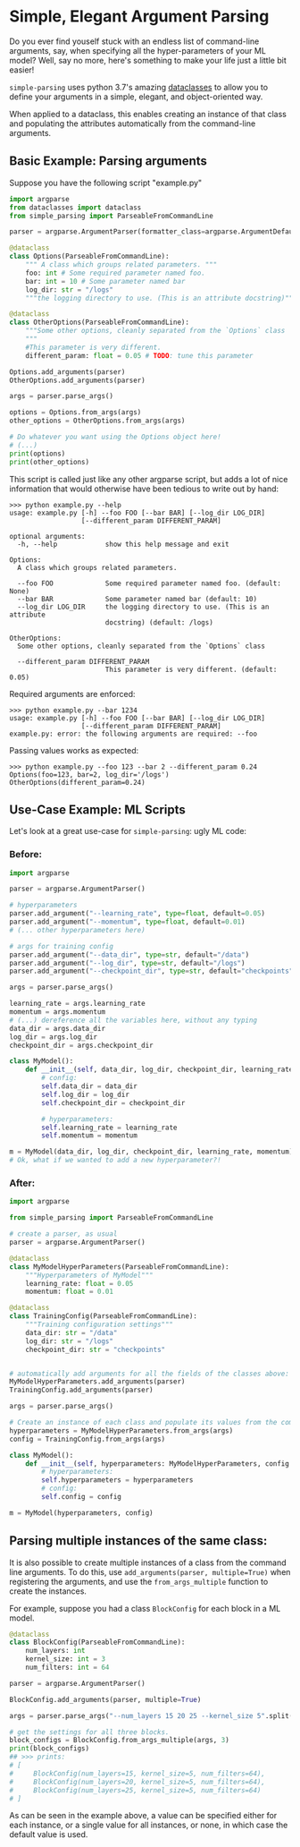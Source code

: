 # Simple, Elegant Argument Parsing

Do you ever find youself stuck with an endless list of command-line arguments, say, when specifying all the hyper-parameters of your ML model? Well, say no more, here's something to make your life just a little bit easier!

`simple-parsing` uses python 3.7's amazing [dataclasses](https://docs.python.org/3/library/dataclasses.html) to allow you to define your arguments in a simple, elegant, and object-oriented way.

When applied to a dataclass, this enables creating an instance of that class and populating the attributes automatically from the command-line arguments.

## Basic Example: Parsing arguments
Suppose you have the following script "example.py"
```python
import argparse
from dataclasses import dataclass
from simple_parsing import ParseableFromCommandLine

parser = argparse.ArgumentParser(formatter_class=argparse.ArgumentDefaultsHelpFormatter)

@dataclass
class Options(ParseableFromCommandLine):
    """ A class which groups related parameters. """
    foo: int # Some required parameter named foo.
    bar: int = 10 # Some parameter named bar
    log_dir: str = "/logs"
    """the logging directory to use. (This is an attribute docstring)"""

@dataclass
class OtherOptions(ParseableFromCommandLine):
    """Some other options, cleanly separated from the `Options` class
    """
    #This parameter is very different.
    different_param: float = 0.05 # TODO: tune this parameter

Options.add_arguments(parser)
OtherOptions.add_arguments(parser)

args = parser.parse_args()

options = Options.from_args(args)
other_options = OtherOptions.from_args(args)

# Do whatever you want using the Options object here!
# (...)
print(options)
print(other_options)

```

This script is called just like any other argparse script, but adds a lot of nice information that would otherwise have been tedious to write out by hand:
```console
>>> python example.py --help
usage: example.py [-h] --foo FOO [--bar BAR] [--log_dir LOG_DIR]
                  [--different_param DIFFERENT_PARAM]

optional arguments:
  -h, --help            show this help message and exit

Options:
  A class which groups related parameters.

  --foo FOO             Some required parameter named foo. (default: None)
  --bar BAR             Some parameter named bar (default: 10)
  --log_dir LOG_DIR     the logging directory to use. (This is an attribute
                        docstring) (default: /logs)

OtherOptions:
  Some other options, cleanly separated from the `Options` class

  --different_param DIFFERENT_PARAM
                        This parameter is very different. (default: 0.05)
```

Required arguments are enforced:
```console
>>> python example.py --bar 1234
usage: example.py [-h] --foo FOO [--bar BAR] [--log_dir LOG_DIR]
                  [--different_param DIFFERENT_PARAM]
example.py: error: the following arguments are required: --foo
```
Passing values works as expected:
```console
>>> python example.py --foo 123 --bar 2 --different_param 0.24
Options(foo=123, bar=2, log_dir='/logs')
OtherOptions(different_param=0.24)
```


## Use-Case Example: ML Scripts
Let's look at a great use-case for `simple-parsing`: ugly ML code:
### Before:
```python
import argparse

parser = argparse.ArgumentParser()

# hyperparameters
parser.add_argument("--learning_rate", type=float, default=0.05)
parser.add_argument("--momentum", type=float, default=0.01)
# (... other hyperparameters here)

# args for training config
parser.add_argument("--data_dir", type=str, default="/data")
parser.add_argument("--log_dir", type=str, default="/logs")
parser.add_argument("--checkpoint_dir", type=str, default="checkpoints")

args = parser.parse_args()

learning_rate = args.learning_rate
momentum = args.momentum
# (...) dereference all the variables here, without any typing
data_dir = args.data_dir
log_dir = args.log_dir
checkpoint_dir = args.checkpoint_dir

class MyModel():
    def __init__(self, data_dir, log_dir, checkpoint_dir, learning_rate, momentum, *args):
        # config:
        self.data_dir = data_dir
        self.log_dir = log_dir
        self.checkpoint_dir = checkpoint_dir

        # hyperparameters:
        self.learning_rate = learning_rate
        self.momentum = momentum

m = MyModel(data_dir, log_dir, checkpoint_dir, learning_rate, momentum)
# Ok, what if we wanted to add a new hyperparameter?!
```
### After:
```python
import argparse

from simple_parsing import ParseableFromCommandLine

# create a parser, as usual
parser = argparse.ArgumentParser()

@dataclass
class MyModelHyperParameters(ParseableFromCommandLine):
    """Hyperparameters of MyModel"""
    learning_rate: float = 0.05
    momentum: float = 0.01

@dataclass
class TrainingConfig(ParseableFromCommandLine):
    """Training configuration settings"""
    data_dir: str = "/data"
    log_dir: str = "/logs"
    checkpoint_dir: str = "checkpoints"


# automatically add arguments for all the fields of the classes above:
MyModelHyperParameters.add_arguments(parser)
TrainingConfig.add_arguments(parser)

args = parser.parse_args()

# Create an instance of each class and populate its values from the command line arguments:
hyperparameters = MyModelHyperParameters.from_args(args)
config = TrainingConfig.from_args(args)

class MyModel():
    def __init__(self, hyperparameters: MyModelHyperParameters, config: TrainingConfig):
        # hyperparameters:
        self.hyperparameters = hyperparameters
        # config:
        self.config = config

m = MyModel(hyperparameters, config)
```

## Parsing multiple instances of the same class:
It is also possible to create multiple instances of a class from the command line arguments.
To do this, use `add_arguments(parser, multiple=True)` when registering the arguments, and use the `from_args_multiple` function to create the instances.

For example, suppose you had a class `BlockConfig` for each block in a ML model.

```python
@dataclass
class BlockConfig(ParseableFromCommandLine):
    num_layers: int
    kernel_size: int = 3
    num_filters: int = 64

parser = argparse.ArgumentParser()

BlockConfig.add_arguments(parser, multiple=True)

args = parser.parse_args("--num_layers 15 20 25 --kernel_size 5".split())

# get the settings for all three blocks.
block_configs = BlockConfig.from_args_multiple(args, 3)
print(block_configs)
## >>> prints:
# [
#     BlockConfig(num_layers=15, kernel_size=5, num_filters=64),
#     BlockConfig(num_layers=20, kernel_size=5, num_filters=64),
#     BlockConfig(num_layers=25, kernel_size=5, num_filters=64)
# ]
```
As can be seen in the example above, a value can be specified either for each instance, or a single value for all instances, or none, in which case the default value is used.